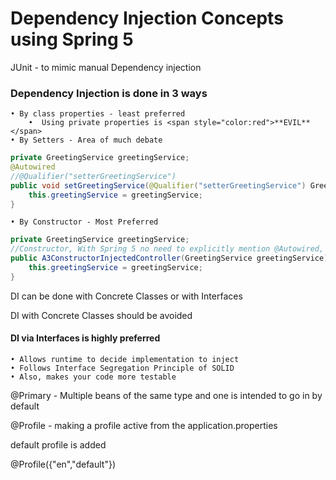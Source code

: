 # Dependency Injection Concepts using Spring 5

JUnit - to mimic manual Dependency injection
           
### Dependency Injection is done in 3 ways

	• By class properties - least preferred
	    •  Using private properties is <span style="color:red">**EVIL**</span>
	• By Setters - Area of much debate
	
```java
private GreetingService greetingService;
@Autowired
//@Qualifier("setterGreetingService")
public void setGreetingService(@Qualifier("setterGreetingService") GreetingService greetingService) {
    this.greetingService = greetingService;
}
```
	• By Constructor - Most Preferred
```java
private GreetingService greetingService;
//Constructor, With Spring 5 no need to explicitly mention @Autowired, but its a good practice
public A3ConstructorInjectedController(GreetingService greetingService) {
    this.greetingService = greetingService;
}
```

DI can be done with Concrete Classes or with Interfaces

DI with Concrete Classes should be avoided

#### DI via Interfaces is highly preferred
	• Allows runtime to decide implementation to inject
	• Follows Interface Segregation Principle of SOLID
	• Also, makes your code more testable

@Primary - Multiple beans of the same type and
           one is intended to go in by default 
           
@Profile - making a profile active from the application.properties

default profile is added 

@Profile({"en","default"})


